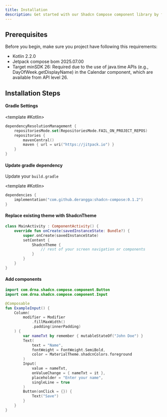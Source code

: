 ```yaml
---
title: Installation
description: Get started with our Shadcn Compose component library by following these simple installation steps.
---
```


<HeaderDocs :title="frontmatter.title" :description="frontmatter.description"/>

## Prerequisites

Before you begin, make sure you project have following this requirements:

- Kotlin 2.2.0
- Jetpack compose bom 2025.07.00
- Target minSDK 26: Required due to the use of java.time APIs (e.g., DayOfWeek.getDisplayName) in the Calendar component, which are available from API level 26.

## Installation Steps

<Steps>

#### Gradle Settings

<TabPreview name="Groovy" :names="['Groovy', 'Kotlin']">
<template #Groovy>

```gradle
dependencyResolutionManagement {
    repositoriesMode.set(RepositoriesMode.FAIL_ON_PROJECT_REPOS)
    repositories {
        mavenCentral()
        maven { url 'https://jitpack.io' }
    }
}
```

</template>

<template #Kotlin>

```kts
dependencyResolutionManagement {
    repositoriesMode.set(RepositoriesMode.FAIL_ON_PROJECT_REPOS)
    repositories {
        mavenCentral()
        maven { url = uri("https://jitpack.io") }
    }
}
```

</template>
</TabPreview>

#### Update gradle dependency

Update your `build.gradle`

<TabPreview name="Groovy" :names="['Groovy', 'Kotlin']">
<template #Groovy>

```gradle
dependencies {
    implementation 'com.github.derangga:shadcn-compose:0.1.2'
}
```

</template>

<template #Kotlin>

```kts
dependencies {
    implementation("com.github.derangga:shadcn-compose:0.1.2")
}
```

</template>
</TabPreview>

#### Replace existing theme with ShadcnTheme

```kotlin
class MainActivity : ComponentActivity() {
    override fun onCreate(savedInstanceState: Bundle?) {
        super.onCreate(savedInstanceState)
        setContent {
            ShadcnTheme {
                // rest of your screen navigation or components
            }
        }
    }
}
```

#### Add components

```kotlin
import com.drna.shadcn.compose.component.Button
import com.drna.shadcn.compose.component.Input

@Composable
fun ExampleInput() {
    Column(
        modifier = Modifier
            .fillMaxWidth()
            .padding(innerPadding)
    ) {
        var nameTxt by remember { mutableStateOf("John Doe") }
        Text(
            text = "Name",
            fontWeight = FontWeight.SemiBold,
            color = MaterialTheme.shadcnColors.foreground
        )
        Input(
            value = nameTxt,
            onValueChange = { nameTxt = it },
            placeholder = "Enter your name",
            singleLine = true
        )
        Button(onClick = {}) {
            Text("Save")
        }
    }
}
```

</Steps>

<EditThisPage source="https://github.com/derangga/shadcn-compose-docs"/>
